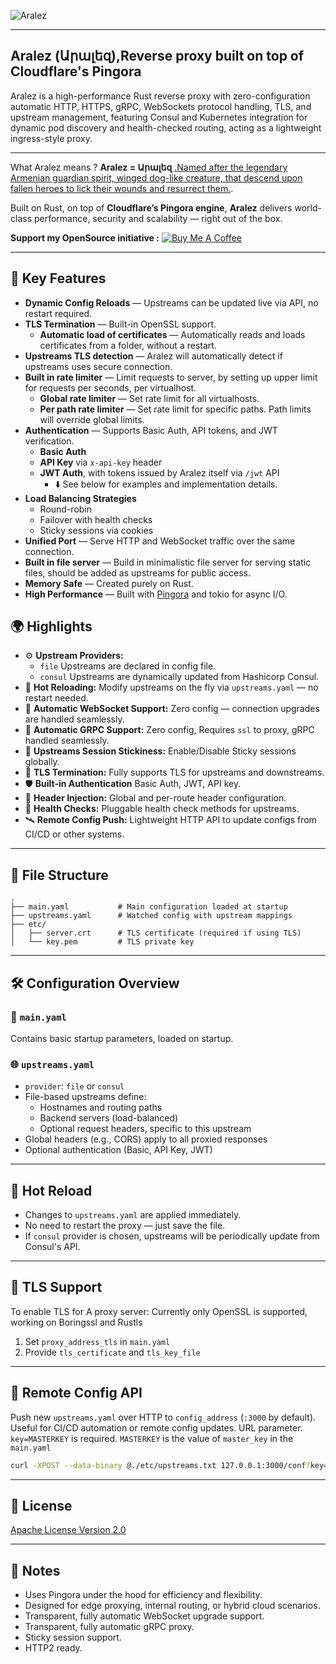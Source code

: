 ![Aralez](https://netangels.net/utils/aralez-white.jpg)

---

## Aralez (Արալեզ),Reverse proxy built on top of Cloudflare's Pingora

Aralez is a high-performance Rust reverse proxy with zero-configuration automatic HTTP, HTTPS, gRPC, WebSockets protocol handling, TLS, and upstream management,
featuring Consul and Kubernetes integration for dynamic pod discovery and health-checked routing, acting as a lightweight ingress-style proxy.

---

What Aralez means ?
**Aralez = Արալեզ** <ins>.Named after the legendary Armenian guardian spirit, winged dog-like creature, that descend upon fallen heroes to lick their wounds and resurrect them.</ins>.

Built on Rust, on top of **Cloudflare’s Pingora engine**, **Aralez** delivers world-class performance, security and scalability — right out of the box.

**Support my OpenSource initiative :** [![Buy Me A Coffee](https://img.shields.io/badge/☕-Buy%20me%20a%20coffee-orange)](https://www.buymeacoffee.com/sadoyan)

---

## 🔧 Key Features

- **Dynamic Config Reloads** — Upstreams can be updated live via API, no restart required.
- **TLS Termination** — Built-in OpenSSL support.
    - **Automatic load of certificates** — Automatically reads and loads certificates from a folder, without a restart.
- **Upstreams TLS detection** — Aralez will automatically detect if upstreams uses secure connection.
- **Built in rate limiter** — Limit requests to server, by setting up upper limit for requests per seconds, per virtualhost.
    - **Global rate limiter** — Set rate limit for all virtualhosts.
    - **Per path rate limiter** — Set rate limit for specific paths. Path limits will override global limits.
- **Authentication** — Supports Basic Auth, API tokens, and JWT verification.
    - **Basic Auth**
    - **API Key** via `x-api-key` header
    - **JWT Auth**, with tokens issued by Aralez itself via `/jwt` API
        - ⬇️ See below for examples and implementation details.
- **Load Balancing Strategies**
    - Round-robin
    - Failover with health checks
    - Sticky sessions via cookies
- **Unified Port** — Serve HTTP and WebSocket traffic over the same connection.
- **Built in file server** — Build in minimalistic file server for serving static files, should be added as upstreams for public access.
- **Memory Safe** — Created purely on Rust.
- **High Performance** — Built with [Pingora](https://github.com/cloudflare/pingora) and tokio for async I/O.

## 🌍 Highlights

- ⚙️ **Upstream Providers:**
    - `file` Upstreams are declared in config file.
    - `consul` Upstreams are dynamically updated from Hashicorp Consul.
- 🔁 **Hot Reloading:** Modify upstreams on the fly via `upstreams.yaml` — no restart needed.
- 🔮 **Automatic WebSocket Support:** Zero config — connection upgrades are handled seamlessly.
- 🔮 **Automatic GRPC Support:** Zero config, Requires `ssl` to proxy, gRPC handled seamlessly.
- 🔮 **Upstreams Session Stickiness:** Enable/Disable Sticky sessions globally.
- 🔐 **TLS Termination:** Fully supports TLS for upstreams and downstreams.
- 🛡️ **Built-in Authentication** Basic Auth, JWT, API key.
- 🧠 **Header Injection:** Global and per-route header configuration.
- 🧪 **Health Checks:** Pluggable health check methods for upstreams.
- 🛰️ **Remote Config Push:** Lightweight HTTP API to update configs from CI/CD or other systems.

---

## 📁 File Structure

```
.
├── main.yaml           # Main configuration loaded at startup
├── upstreams.yaml      # Watched config with upstream mappings
├── etc/
│   ├── server.crt      # TLS certificate (required if using TLS)
│   └── key.pem         # TLS private key
```

---

## 🛠 Configuration Overview

### 🔧 `main.yaml`
Contains  basic startup parameters, loaded on startup.  
### 🌐 `upstreams.yaml`

- `provider`: `file` or `consul`
- File-based upstreams define:
    - Hostnames and routing paths
    - Backend servers (load-balanced)
    - Optional request headers, specific to this upstream
- Global headers (e.g., CORS) apply to all proxied responses
- Optional authentication (Basic, API Key, JWT)

---

## 🔄 Hot Reload

- Changes to `upstreams.yaml` are applied immediately.
- No need to restart the proxy — just save the file.
- If `consul` provider is chosen, upstreams will be periodically update from Consul's API.

---

## 🔐 TLS Support

To enable TLS for A proxy server: Currently only OpenSSL is supported, working on Boringssl and Rustls

1. Set `proxy_address_tls` in `main.yaml`
2. Provide `tls_certificate` and `tls_key_file`

---

## 📡 Remote Config API

Push new `upstreams.yaml` over HTTP to `config_address` (`:3000` by default). Useful for CI/CD automation or remote config updates.
URL parameter. `key=MASTERKEY` is required. `MASTERKEY` is the value of `master_key` in the `main.yaml`

```bash
curl -XPOST --data-binary @./etc/upstreams.txt 127.0.0.1:3000/conf?key=${MASTERKEY}
```

---

## 📃 License

[Apache License Version 2.0](https://www.apache.org/licenses/LICENSE-2.0)

---

## 🧠 Notes

- Uses Pingora under the hood for efficiency and flexibility.
- Designed for edge proxying, internal routing, or hybrid cloud scenarios.
- Transparent, fully automatic WebSocket upgrade support.
- Transparent, fully automatic gRPC proxy.
- Sticky session support.
- HTTP2 ready.

